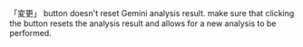 「変更」 button doesn't reset Gemini analysis result.
make sure that clicking the button resets the analysis result and allows for a new analysis to be performed.